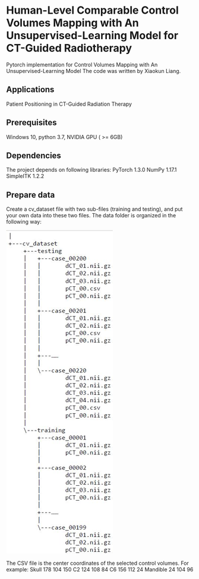 # Human-Level Comparable Control Volumes Mapping with An Unsupervised-Learning Model for CT-Guided Radiotherapy

Pytorch implementation for Control Volumes Mapping with An Unsupervised-Learning Model
The code was written by Xiaokun Liang.

## Applications
Patient Positioning in CT-Guided Radiation Therapy

## Prerequisites
Windows 10, python 3.7, NVIDIA GPU ( >= 6GB)

## Dependencies
The project depends on following libraries:
PyTorch 1.3.0
NumPy 1.17.1
SimpleITK 1.2.2

## Prepare data
Create a cv_dataset file with two sub-files (training and testing), and put your own data into these two files. The data folder is organized in the following way:

![Image text](https://github.com/kun0304/CV-IGRT/blob/master/structure/tree.jpg)

The CSV file is the center coordinates of the selected control volumes. For example:
Skull	   178	104	 150
C2		   124	108	 84
C6		   156	112	 24
Mandible 24	  104	 96
